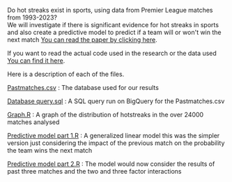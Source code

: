 Do hot streaks exist in sports, using data from Premier League matches from 1993-2023?\
We will investigate if there is significant evidence for hot streaks in sports and also create a predictive model to predict if a team will or won't win the next match
[You can read the paper by clicking here](Do_hot_streaks_exist_in_sports.pdf).


If you want to read the actual code used in the research or the data used [You can find it here](Model_Code).

Here is a description of each of the files.

[Pastmatches.csv](Model_Code/Pastmatches.csv) : The database used for our results

[Database query.sql](Model_Code/Database_query.sql) : A SQL query run on BigQuery for the Pastmatches.csv

[Graph.R](Model_Code/Graph.R) : A graph of the distribution of hotstreaks in the over 24000 matches analysed

[Predictive model part 1.R](Model_Code/Predictive_model_part_1.R) : A generalized linear model this was the simpler version just considering the impact of the previous match on the probability the team wins the next match

[Predictive model part 2.R](Model_Code/Predictive_model_part_2.R) : The model would now consider the results of past three matches and the two and three factor interactions
